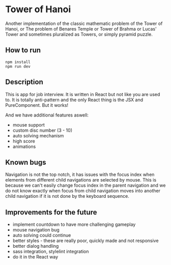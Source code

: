 # Tower of Hanoi
Another implementation of the classic mathematic problem of the Tower of Hanoi,
or The problem of Benares Temple or Tower of Brahma or Lucas' Tower and sometimes
pluralized as Towers, or simply pyramid puzzle.

## How to run
```
npm install
npm run dev
```

## Description
This is app for job interview. It is written in React but not like you are used to.
It is totally anti-pattern and the only React thing is the JSX and PureComponent. But it works!

And we have additional features aswell:
- mouse support
- custom disc number (3 - 10)
- auto solving mechanism
- high score
- animations

## Known bugs
Navigation is not the top notch, it has issues with the focus index when elements
from different child navigations are selected by mouse. This is because we can't easily
change focus index in the parent navigation and we do not know exactly when focus
from child navigation moves into another child navigation if it is not done by the keyboard
sequence.

## Improvements for the future
- implement countdown to have more challenging gameplay
- mouse navigation bug
- auto solving could continue
- better styles - these are really poor, quickly made and not responsive
- better dialog handling
- sass integration, stylelint integration
- do it in the React way
